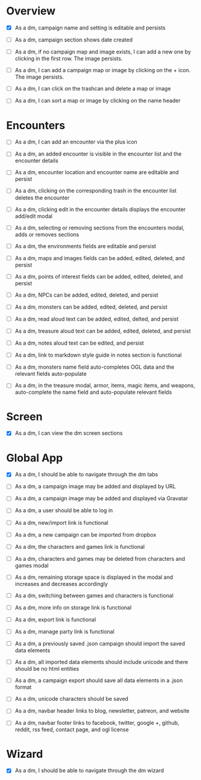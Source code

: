 Overview
========

- [x] As a dm, campaign name and setting is editable and persists

- [ ] As a dm, campaign section shows date created

- [ ] As a dm, if no campaign map and image exists, I can add a new one by clicking in the first row. The image persists.

- [ ] As a dm, I can add a campaign map or image by clicking on the + icon. The image persists.

- [ ] As a dm, I can click on the trashcan and delete a map or image

- [ ] As a dm, I can sort a map or image by clicking on the name header

Encounters
==========

- [ ] As a dm, I can add an encounter via the plus icon

- [ ] As a dm, an added encounter is visible in the encounter list and the encounter details

- [ ] As a dm, encounter location and encounter name are editable and persist

- [ ] As a dm, clicking on the corresponding trash in the encounter list deletes the encounter

- [ ] As a dm, clicking edit in the encounter details displays the encounter add/edit modal

- [ ] As a dm, selecting or removing sections from the encounters modal, adds or removes sections

- [ ] As a dm, the environments fields are editable and persist

- [ ] As a dm, maps and images fields can be added, edited, deleted, and persist

- [ ] As a dm, points of interest fields can be added, edited, deleted, and persist

- [ ] As a dm, NPCs can be added, edited, deleted, and persist

- [ ] As a dm, monsters can be added, edited, deleted, and persist

- [ ] As a dm, read aloud text can be added, edited, delted,  and persist

- [ ] As a dm, treasure aloud text can be added, edited, deleted, and persist

- [ ] As a dm, notes aloud text can be edited, and persist

- [ ] As a dm, link to markdown style guide in notes section is functional

- [ ] As a dm, monsters name field auto-completes OGL data and the relevant fields auto-populate

- [ ] As a dm, in the treasure modal, armor, items, magic items, and weapons, auto-complete the name field and auto-populate relevant fields

Screen
======

- [x] As a dm, I can view the dm screen sections

Global App
==========

- [x] As a dm, I should be able to navigate through the dm tabs

- [ ] As a dm, a campaign image may be added and displayed by URL

- [ ] As a dm, a campaign image may be added and displayed via Gravatar

- [ ] As a dm, a user should be able to log in

- [ ] As a dm, new/import link is functional

- [ ] As a dm, a new campaign can be imported from dropbox

- [ ] As a dm, the characters and games link is functional

- [ ] As a dm, characters and games may be deleted from characters and games modal

- [ ] As a dm, remaining storage space is displayed in the modal and increases and decreases accordingly

- [ ] As a dm, switching between games and characters is functional

- [ ] As a dm, more info on storage link is functional

- [ ] As a dm, export link is functional

- [ ] As a dm, manage party link is functional

- [ ] As a dm, a previously saved .json campaign should import the saved data elements

- [ ] As a dm, all imported data elements should include unicode and there should be no html entities

- [ ] As a dm, a campaign export should save all data elements in a .json format

- [ ] As a dm, unicode characters should be saved

- [ ] As a dm, navbar header links to blog, newsletter, patreon, and website

- [ ] As a dm, navbar footer links to facebook, twitter, google +, github, reddit, rss feed, contact page, and ogl license

Wizard
======

- [x] As a dm, I should be able to navigate through the dm wizard

